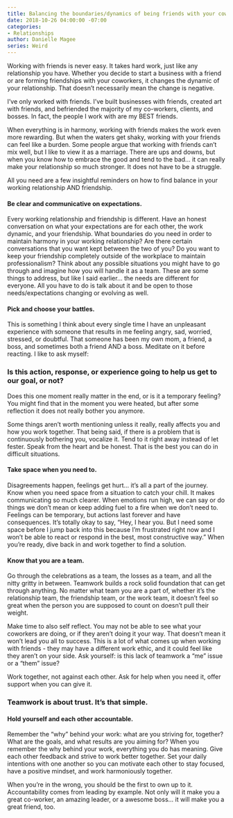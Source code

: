 ```yaml
---
title: Balancing the boundaries/dynamics of being friends with your coworkers/employer/employee
date: 2018-10-26 04:00:00 -07:00
categories:
- Relationships
author: Danielle Magee
series: Weird
---
```


Working with friends is never easy. It takes hard work, just like any relationship you have. Whether you decide to start a business with a friend or are forming friendships with your coworkers, it changes the dynamic of your relationship. That doesn’t necessarily mean the change is negative.

I’ve only worked with friends. I’ve built businesses with friends, created art with friends, and befriended the majority of my co-workers, clients, and bosses. In fact, the people I work with are my BEST friends. 

When everything is in harmony, working with friends makes the work even more rewarding. But when the waters get shaky, working with your friends can feel like a burden. Some people argue that working with friends can’t mix well, but I like to view it as a marriage. There are ups and downs, but when you know how to embrace the good and tend to the bad... it can really make your relationship so much stronger. It does not have to be a struggle. 

All you need are a few insightful reminders on how to find balance in your working relationship AND friendship.

#### Be clear and communicative on expectations.

Every working relationship and friendship is different. Have an honest conversation on what your expectations are for each other, the work dynamic, and your friendship. What boundaries do you need in order to maintain harmony in your working relationship? Are there certain conversations that you want kept between the two of you? Do you want to keep your friendship completely outside of the workplace to maintain professionalism? Think about any possible situations you might have to go through and imagine how you will handle it as a team. These are some things to address, but like I said earlier... the needs are different for everyone. All you have to do is talk about it and be open to those needs/expectations changing or evolving as well.

#### Pick and choose your battles.

This is something I think about every single time I have an unpleasant experience with someone that results in me feeling angry, sad, worried, stressed, or doubtful. That someone has been my own mom, a friend, a boss, and sometimes both a friend AND a boss. Meditate on it before reacting. I like to ask myself: 

### Is this action, response, or experience going to help us get to our goal, or not? 

Does this one moment really matter in the end, or is it a temporary feeling? You might find that in the moment you were heated, but after some reflection it does not really bother you anymore.  

Some things aren’t worth mentioning unless it really, really affects you and how you work together. That being said, if there is a problem that is continuously bothering you, vocalize it. Tend to it right away instead of let fester. Speak from the heart and be honest. That is the best you can do in difficult situations. 

#### Take space when you need to.

Disagreements happen, feelings get hurt... it’s all a part of the journey. Know when you need space from a situation to catch your chill. It makes communicating so much clearer. When emotions run high, we can say or do things we don’t mean or keep adding fuel to a fire when we don’t need to. Feelings can be temporary, but actions last forever and have consequences. It’s totally okay to say, “Hey, I hear you. But I need some space before I jump back into this because I’m frustrated right now and I won’t be able to react or respond in the best, most constructive way.” When you’re ready, dive back in and work together to find a solution.

#### Know that you are a team.

Go through the celebrations as a team, the losses as a team, and all the nitty gritty in between. Teamwork builds a rock solid foundation that can get through anything. No matter what team you are a part of, whether it’s the relationship team, the friendship team, or the work team, it doesn’t feel so great when the person you are supposed to count on doesn’t pull their weight.  

Make time to also self reflect. You may not be able to see what your coworkers are doing, or if they aren’t doing it your way. That doesn’t mean it won’t lead you all to success. This is a lot of what comes up when working with friends - they may have a different work ethic, and it could feel like they aren’t on your side. Ask yourself: is this lack of teamwork a “me” issue or a “them” issue? 

Work together, not against each other. Ask for help when you need it, offer support when you can give it. 

### Teamwork is about trust. It’s that simple.    

#### Hold yourself and each other accountable.

Remember the “why” behind your work: what are you striving for, together? What are the goals, and what results are you aiming for? When you remember the why behind your work, everything you do has meaning. Give each other feedback and strive to work better together. Set your daily intentions with one another so you can motivate each other to stay focused, have a positive mindset, and work harmoniously together. 

When you’re in the wrong, you should be the first to own up to it. Accountability comes from leading by example. Not only will it make you a great co-worker, an amazing leader, or a awesome boss... it will make you a great friend, too. 

